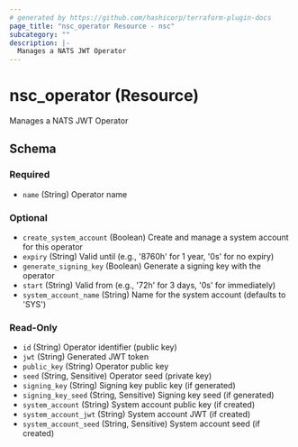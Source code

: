 ```yaml
---
# generated by https://github.com/hashicorp/terraform-plugin-docs
page_title: "nsc_operator Resource - nsc"
subcategory: ""
description: |-
  Manages a NATS JWT Operator
---
```


# nsc_operator (Resource)

Manages a NATS JWT Operator



<!-- schema generated by tfplugindocs -->
## Schema

### Required

- `name` (String) Operator name

### Optional

- `create_system_account` (Boolean) Create and manage a system account for this operator
- `expiry` (String) Valid until (e.g., '8760h' for 1 year, '0s' for no expiry)
- `generate_signing_key` (Boolean) Generate a signing key with the operator
- `start` (String) Valid from (e.g., '72h' for 3 days, '0s' for immediately)
- `system_account_name` (String) Name for the system account (defaults to 'SYS')

### Read-Only

- `id` (String) Operator identifier (public key)
- `jwt` (String) Generated JWT token
- `public_key` (String) Operator public key
- `seed` (String, Sensitive) Operator seed (private key)
- `signing_key` (String) Signing key public key (if generated)
- `signing_key_seed` (String, Sensitive) Signing key seed (if generated)
- `system_account` (String) System account public key (if created)
- `system_account_jwt` (String) System account JWT (if created)
- `system_account_seed` (String, Sensitive) System account seed (if created)
